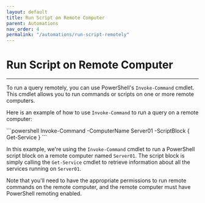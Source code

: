 ```yaml
---
layout: default
title: Run Script on Remote Computer
parent: Automations
nav_order: 4
permalink: "/automations/run-script-remotely"
---
```


# Run Script on Remote Computer

---

To run a query remotely, you can use PowerShell's `Invoke-Command` cmdlet. This cmdlet allows you to run commands or scripts on one or more remote computers.

Here is an example of how to use `Invoke-Command` to run a query on a remote computer:

<div class="code-example" markdown="1">
```powershell
Invoke-Command -ComputerName Server01 -ScriptBlock { Get-Service }
```
</div>

In this example, we're using the `Invoke-Command` cmdlet to run a PowerShell script block on a remote computer named `Server01`. The script block is simply calling the `Get-Service` cmdlet to retrieve information about all the services running on `Server01`.

Note that you'll need to have the appropriate permissions to run remote commands on the remote computer, and the remote computer must have PowerShell remoting enabled.